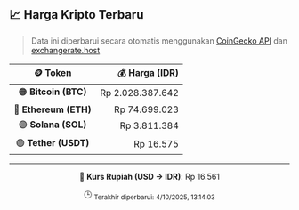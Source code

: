 

<!-- HARGA_KRIPTO -->
## 📈 Harga Kripto Terbaru

> Data ini diperbarui secara otomatis menggunakan [CoinGecko API](https://www.coingecko.com/) dan [exchangerate.host](https://exchangerate.host/)

<div align="center">

| 🪙 Token | 💰 Harga (IDR) |
|:------:|---------------:|
| 🟠 **Bitcoin (BTC)**   | Rp 2.028.387.642 |
| 🔵 **Ethereum (ETH)**  | Rp 74.699.023 |
| 🟣 **Solana (SOL)**    | Rp 3.811.384 |
| 🟢 **Tether (USDT)**   | Rp 16.575 |

---

💱 **Kurs Rupiah (USD → IDR)**: Rp 16.561

🕒 <sub>Terakhir diperbarui: 4/10/2025, 13.14.03</sub>

</div>
<!-- /HARGA_KRIPTO -->